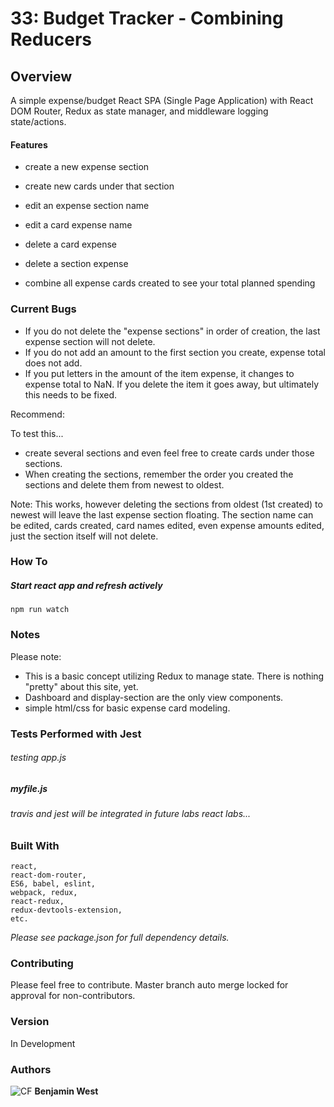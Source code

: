 # 33: Budget Tracker - Combining Reducers 

## Overview

A simple expense/budget React SPA (Single Page Application) with React DOM Router, Redux as state manager, and middleware logging state/actions.

#### Features

* create a new expense section
* create new cards under that section

* edit an expense section name
* edit a card expense name

* delete a card expense
* delete a section expense

* combine all expense cards created to see your total planned spending

### Current Bugs

- If you do not delete the "expense sections" in order of creation, the last expense section will not delete.
- If you do not add an amount to the first section you create, expense total does not add.
- If you put letters in the amount of the item expense, it changes to expense total to NaN. If you delete the  item it goes away, but ultimately this needs to be fixed.

Recommend: 

To test this... 

* create several sections and even feel free to create cards under those sections. 
* When creating the sections, remember the order you created the sections and delete them from newest to oldest. 

Note: This works, however deleting the sections from oldest (1st created) to newest will leave the last expense section floating. The section name can be edited, cards created, card names edited, even expense amounts edited, just the section itself will not delete. 

### How To

##### Start react app and refresh actively

```
npm run watch
```

### Notes

Please note:

* This is a basic concept utilizing Redux to manage state. There is nothing "pretty" about this site, yet.
* Dashboard and display-section are the only view components.
* simple html/css for basic expense card modeling.

### Tests Performed with Jest

###### testing app.js

##### myfile.js

###### travis and jest will be integrated in future labs react labs...

### Built With

```
react, 
react-dom-router, 
ES6, babel, eslint, 
webpack, redux, 
react-redux, 
redux-devtools-extension,
etc.
```

*Please see package.json for full dependency details.*

### Contributing

Please feel free to contribute. Master branch auto merge locked for approval for non-contributors.

### Version

In Development

### Authors

![CF](http://i.imgur.com/7v5ASc8.png) **Benjamin West** 
